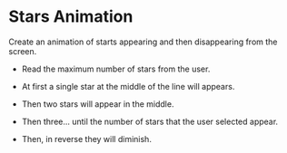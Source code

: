 # Stars Animation

Create an animation of starts appearing and then disappearing from the
screen.

* Read the maximum number of stars from the user.

* At first a single star at the middle of the line will appears.

* Then two stars will appear in the middle.

* Then three... until the number of stars that the user selected appear.

* Then, in reverse they will diminish.
